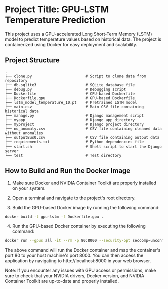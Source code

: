 # Project Title: GPU-LSTM Temperature Prediction

This project uses a GPU-accelerated Long Short-Term Memory (LSTM) model to predict temperature values based on historical data. The project is containerized using Docker for easy deployment and scalability.

## Project Structure

```
.
├── clone.py                        # Script to clone data from repository
├── db.sqlite3                      # SQLite database file
├── debug.py                        # Debugging script
├── Dockerfile                      # CPU-based Dockerfile
├── Dockerfile.gpu                  # GPU-based Dockerfile
├── lstm_model_temperature_10.pt    # Pretrained LSTM model
├── main.csv                        # Main CSV file containing historical data
├── manage.py                       # Django management script
├── myapp                           # Django app directory
├── myproject                       # Django project directory
├── no_anomaly.csv                  # CSV file containing cleaned data without anomalies
├── outputBus0.csv                  # CSV file containing output data
├── requirements.txt                # Python dependencies file
├── start.sh                        # Shell script to start the Django server
└── test                            # Test directory
```

## How to Build and Run the Docker Image

1. Make sure Docker and NVIDIA Container Toolkit are properly installed on your system.

2. Open a terminal and navigate to the project's root directory.

3. Build the GPU-based Docker image by running the following command:

```bash
docker build -t gpu-lstm -f Dockerfile.gpu .
```

4. Run the GPU-based Docker container by executing the following command:

```bash
docker run --gpus all -it --rm -p 80:8000 --security-opt seccomp=unconfined gpu-lstm:latest
```

The above command will run the Docker container and map the container's port 80 to your host machine's port 8000. You can then access the application by navigating to http://localhost:8000 in your web browser.

Note: If you encounter any issues with GPU access or permissions, make sure to check that your NVIDIA drivers, Docker version, and NVIDIA Container Toolkit are up-to-date and properly installed.
